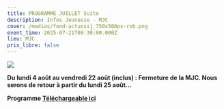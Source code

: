 ```yaml
---
title: PROGRAMME JUILLET Suite
description: Infos Jeunesse - MJC
cover: /medias/fond-actussij_750x500px-rvb.png
event_time: 2025-07-21T09:30:00.000Z
lieu: MJC
prix_libre: false
---
```

![](/medias/juillet2025-2-ok.jpg)

**Du lundi 4 août au vendredi 22 août (inclus) : Fermeture de la MJC. Nous serons de retour à partir du lundi 25 août...** 

**Programme [Téléchargeable ici](https://www.mjcmorlaix.com/medias/programme_juillet-2-mjc.pdf)**